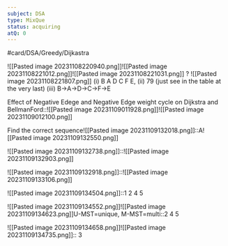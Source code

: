 ```yaml
---
subject: DSA
type: MixQue
status: acquiring
atQ: 0
---
```

#card/DSA/Greedy/Dijkastra


![[Pasted image 20231108220940.png]]![[Pasted image 20231108221012.png]]![[Pasted image 20231108221031.png]]
?
![[Pasted image 20231108221807.png]] (i) B A D C F E,
(ii) 79 (just see in the table at the very last)
(iii) B->A->D->C->F->E <!--SR:!2023-12-11,13,221-->

Effect of Negative Edege and Negative Edge weight cycle on Dijkstra and BellmanFord::![[Pasted image 20231109011928.png]]![[Pasted image 20231109012100.png]] <!--SR:!2024-01-09,6,250-->

Find the correct sequence![[Pasted image 20231109132018.png]]::A![[Pasted image 20231109132550.png]] <!--SR:!2024-02-20,48,290-->


![[Pasted image 20231109132738.png]]::![[Pasted image 20231109132903.png]] <!--SR:!2023-11-30,8,221-->


![[Pasted image 20231109132918.png]]::![[Pasted image 20231109133106.png]] <!--SR:!2024-01-31,27,241-->

![[Pasted image 20231109134504.png]]::1 2 4 5 <!--SR:!2023-12-09,17,290-->

![[Pasted image 20231109134552.png]]![[Pasted image 20231109134623.png]]U-MST=unique, M-MST=multi::2 4 5 <!--SR:!2024-02-28,55,310-->

![[Pasted image 20231109134658.png]]![[Pasted image 20231109134735.png]]:: 3 <!--SR:!2024-02-09,37,290-->